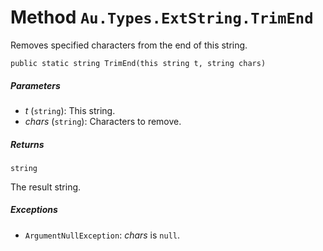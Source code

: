 # Method `Au.Types.ExtString.TrimEnd`

Removes specified characters from the end of this string.

```
public static string TrimEnd(this string t, string chars)
```

##### Parameters

- *t*  (`string`):
    This string.
- *chars*  (`string`):
    Characters to remove.

##### Returns

`string`

The result string.

##### Exceptions

- `ArgumentNullException`:
    *chars* is `null`.